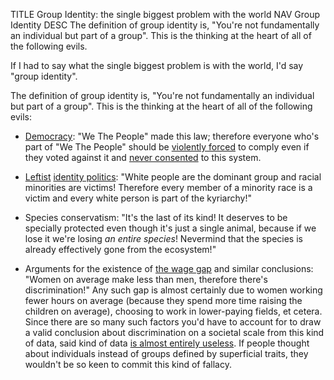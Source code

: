 TITLE Group Identity: the single biggest problem with the world
NAV Group Identity
DESC The definition of group identity is, "You're not fundamentally an individual but part of a group". This is the thinking at the heart of all of the following evils.

If I had to say what the single biggest problem is with the world, I'd say "group identity".

The definition of group identity is, "You're not fundamentally an individual but part of a group". This is the thinking at the heart of all of the following evils:

* [Democracy](democracy_nihilism): "We The People" made this law; therefore everyone who's part of "We The People" should be [violently forced](enforcement) to comply even if they voted against it and [never consented](anarchism) to this system.

* [Leftist](/argument/left_right) [identity politics](/protagonism/bigotry): "White people are the dominant group and racial minorities are victims! Therefore every member of a minority race is a victim and every white person is part of the kyriarchy!"

* Species conservatism: "It's the last of its kind! It deserves to be specially protected even though it's just a single animal, because if we lose it we're losing *an entire species*! Nevermind that the species is already effectively gone from the ecosystem!"

* Arguments for the existence of [the wage gap](/argument/leftist_economics) and similar conclusions: "Women on average make less than men, therefore there's discrimination!" Any such gap is almost certainly due to women working fewer hours on average (because they spend more time raising the children on average), choosing to work in lower-paying fields, et cetera. Since there are so many such factors you'd have to account for to draw a valid conclusion about discrimination on a societal scale from this kind of data, said kind of data [is almost entirely useless](/argument/statistics). If people thought about individuals instead of groups defined by superficial traits, they wouldn't be so keen to commit this kind of fallacy.
